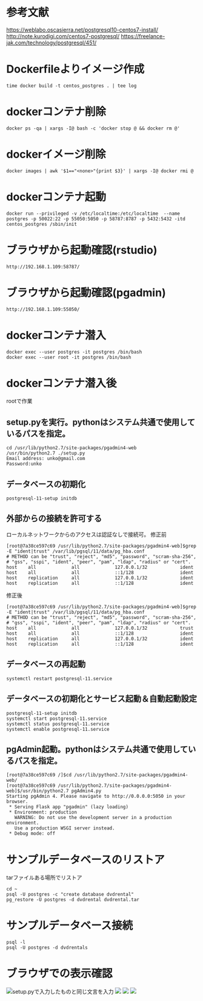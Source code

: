 # 参考文献
https://weblabo.oscasierra.net/postgresql10-centos7-install/
http://note.kurodigi.com/centos7-postgresql/
https://freelance-jak.com/technology/postgresql/451/


# Dockerfileよりイメージ作成
```
time docker build -t centos_postgres . | tee log
```

# dockerコンテナ削除
```
docker ps -qa | xargs -I@ bash -c 'docker stop @ && docker rm @'
```

# dockerイメージ削除
```
docker images | awk '$1=="<none>"{print $3}' | xargs -I@ docker rmi @
```

# dockerコンテナ起動
```
docker run --privileged -v /etc/localtime:/etc/localtime  --name postgres -p 50022:22 -p 55050:5050 -p 58787:8787 -p 5432:5432 -itd centos_postgres /sbin/init
```

# ブラウザから起動確認(rstudio)
```
http://192.168.1.109:58787/
```

# ブラウザから起動確認(pgadmin)
```
http://192.168.1.109:55050/
```

# dockerコンテナ潜入
```
docker exec --user postgres -it postgres /bin/bash
docker exec --user root -it postgres /bin/bash
```

# dockerコンテナ潜入後
rootで作業
## setup.pyを実行。pythonはシステム共通で使用しているパスを指定。
```
cd /usr/lib/python2.7/site-packages/pgadmin4-web
/usr/bin/python2.7 ./setup.py
Email address: unko@gmail.com
Password:unko
```
## データベースの初期化
```
postgresql-11-setup initdb
``` 
## 外部からの接続を許可する
ローカルネットワークからのアクセスは認証なしで接続可。
修正前
```
[root@7a38ce597c69 /usr/lib/python2.7/site-packages/pgadmin4-web]$grep -E "ident|trust" /var/lib/pgsql/11/data/pg_hba.conf
# METHOD can be "trust", "reject", "md5", "password", "scram-sha-256",
# "gss", "sspi", "ident", "peer", "pam", "ldap", "radius" or "cert".
host    all             all             127.0.0.1/32            ident
host    all             all             ::1/128                 ident
host    replication     all             127.0.0.1/32            ident
host    replication     all             ::1/128                 ident
```
修正後
```
[root@7a38ce597c69 /usr/lib/python2.7/site-packages/pgadmin4-web]$grep -E "ident|trust" /var/lib/pgsql/11/data/pg_hba.conf
# METHOD can be "trust", "reject", "md5", "password", "scram-sha-256",
# "gss", "sspi", "ident", "peer", "pam", "ldap", "radius" or "cert".
host    all             all             127.0.0.1/32            trust
host    all             all             ::1/128                 ident
host    replication     all             127.0.0.1/32            ident
host    replication     all             ::1/128                 ident
```

## データベースの再起動
```
systemctl restart postgresql-11.service
```

## データベースの初期化とサービス起動＆自動起動設定
```
postgresql-11-setup initdb
systemctl start postgresql-11.service
systemctl status postgresql-11.service
systemctl enable postgresql-11.service
``` 
## pgAdmin起動。pythonはシステム共通で使用しているパスを指定。
```
[root@7a38ce597c69 /]$cd /usr/lib/python2.7/site-packages/pgadmin4-web/
[root@7a38ce597c69 /usr/lib/python2.7/site-packages/pgadmin4-web]$/usr/bin/python2.7 pgAdmin4.py
Starting pgAdmin 4. Please navigate to http://0.0.0.0:5050 in your browser.
 * Serving Flask app "pgadmin" (lazy loading)
 * Environment: production
   WARNING: Do not use the development server in a production environment.
   Use a production WSGI server instead.
 * Debug mode: off
``` 

# サンプルデータベースのリストア
tarファイルある場所でリストア
```
cd ~
psql -U postgres -c "create database dvdrental"
pg_restore -U postgres -d dvdrental dvdrental.tar
```

# サンプルデータベース接続
```
psql -l
psql -U postgres -d dvdrentals
```

# ブラウザでの表示確認

![setup.pyで入力したものと同じ文言を入力](./0.png)
![](./1.png)
![](./2.png)
![](./3.png)
